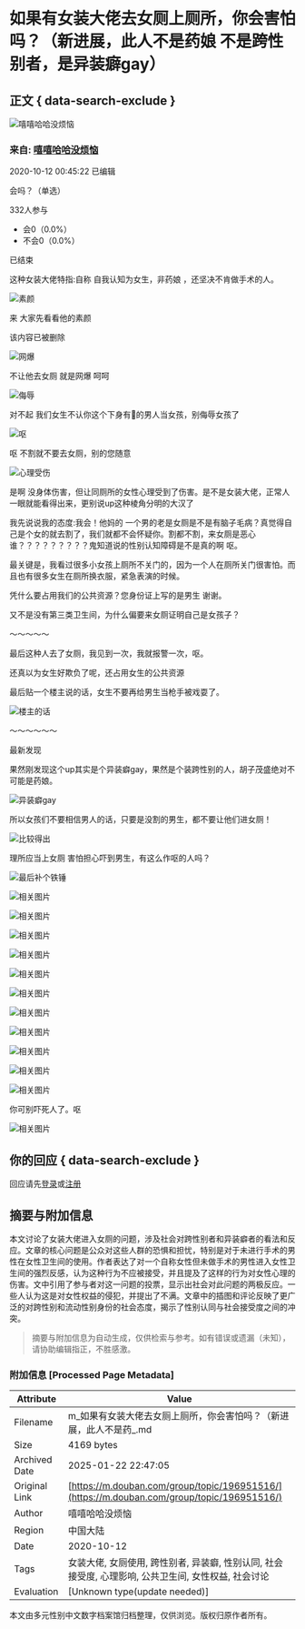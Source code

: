 # 如果有女装大佬去女厕上厕所，你会害怕吗？（新进展，此人不是药娘 不是跨性别者，是异装癖gay）

## 正文 { data-search-exclude }


![嘻嘻哈哈没烦恼](https://img1.doubanio.com/icon/up218331603-10.jpg)

### 来自: [嘻嘻哈哈没烦恼](https://www.douban.com/people/218331603/)

2020-10-12 00:45:22 已编辑

会吗？（单选）

332人参与

- 会0（0.0%）
- 不会0（0.0%）

已结束

这种女装大佬特指:自称 自我认知为女生，非药娘 ，还坚决不肯做手术的人。

![素颜](https://img9.doubanio.com/view/group_topic/l/public/p350651844.webp)

来 大家先看看他的素颜

该内容已被删除

![网爆](https://img2.doubanio.com/view/group_topic/l/public/p350523311.webp)

不让他去女厕 就是网爆 呵呵

![侮辱](https://img3.doubanio.com/view/group_topic/l/public/p350523303.webp)

对不起 我们女生不认你这个下身有🐔的男人当女孩，别侮辱女孩了

![呕](https://img1.doubanio.com/view/group_topic/l/public/p350523299.webp)

呕 不割就不要去女厕，别的您随意

![心理受伤](https://img1.doubanio.com/view/group_topic/l/public/p350523309.webp)

是啊 没身体伤害，但让同厕所的女性心理受到了伤害。是不是女装大佬，正常人一眼就能看得出来，更别说up这种棱角分明的大汉了

我先说说我的态度:我会！他妈的 一个男的老是女厕是不是有脑子毛病？真觉得自己是个女的就去割了，我们就都不会怀疑你。割都不割，来女厕是恶心谁？？？？？？？？？鬼知道说的性别认知障碍是不是真的啊 呕。

最关键是，我看过很多小女孩上厕所不关门的，因为一个人在厕所关门很害怕。而且也有很多女生在厕所换衣服，紧急表演的时候。

凭什么要占用我们的公共资源？您身份证上写的是男生 谢谢。

又不是没有第三类卫生间，为什么偏要来女厕证明自己是女孩子？

～～～～～

最后这种人去了女厕，我见到一次，我就报警一次，呕。

还真以为女生好欺负了呢，还占用女生的公共资源

最后贴一个楼主说的话，女生不要再给男生当枪手被戏耍了。

![楼主的话](https://img9.doubanio.com/view/group_topic/l/public/p350525815.webp)

～～～～～～

最新发现

果然刚发现这个up其实是个异装癖gay，果然是个装跨性别的人，胡子茂盛绝对不可能是药娘。

![异装癖gay](https://img1.doubanio.com/view/group_topic/l/public/p350526679.webp)

所以女孩们不要相信男人的话，只要是没割的男生，都不要让他们进女厕！

![比较得出](https://img1.doubanio.com/view/group_topic/l/public/p350526862.webp)

理所应当上女厕 害怕担心吓到男生，有这么作呕的人吗？

![最后补个铁锤](https://img9.doubanio.com/view/group_topic/l/public/p350527654.webp)

![相关图片](https://img9.doubanio.com/view/group_topic/l/public/p350527636.webp)

![相关图片](https://img1.doubanio.com/view/group_topic/l/public/p350527649.webp)

![相关图片](https://img9.doubanio.com/view/group_topic/l/public/p350527634.webp)

![相关图片](https://img1.doubanio.com/view/group_topic/l/public/p350527648.webp)

![相关图片](https://img1.doubanio.com/view/group_topic/l/public/p350527638.webp)

![相关图片](https://img2.doubanio.com/view/group_topic/l/public/p350527631.webp)

![相关图片](https://img3.doubanio.com/view/group_topic/l/public/p350527652.webp)

![相关图片](https://img3.doubanio.com/view/group_topic/l/public/p350527632.webp)

![相关图片](https://img3.doubanio.com/view/group_topic/l/public/p350527642.webp)

![相关图片](https://img9.doubanio.com/view/group_topic/l/public/p350527646.webp)

![相关图片](https://img2.doubanio.com/view/group_topic/l/public/p350527651.webp)

你可别吓死人了。呕

![相关图片](https://img9.doubanio.com/view/group_topic/l/public/p350527645.webp)

## 你的回应 { data-search-exclude }

回应请先[登录](https://www.douban.com/accounts/login?reason=discuss)或[注册](/accounts/register?reason=discuss)
<!-- tcd_original_link https://m.douban.com/group/topic/196951516/ -->


## 摘要与附加信息

<!-- tcd_abstract -->
本文讨论了女装大佬进入女厕的问题，涉及社会对跨性别者和异装癖者的看法和反应。文章的核心问题是公众对这些人群的恐惧和担忧，特别是对于未进行手术的男性在女性卫生间的使用。作者表达了对一个自称女性但未做手术的男性进入女性卫生间的强烈反感，认为这种行为不应被接受，并且提及了这样的行为对女性心理的伤害。文中引用了参与者对这一问题的投票，显示出社会对此问题的两极反应。一些人认为这是对女性权益的侵犯，并提出了不满。文章中的插图和评论反映了更广泛的对跨性别和流动性别身份的社会态度，揭示了性别认同与社会接受度之间的冲突。
<!-- tcd_abstract_end -->

> 摘要与附加信息为自动生成，仅供检索与参考。如有错误或遗漏（未知），请协助编辑指正，不胜感激。

### 附加信息 [Processed Page Metadata]

| Attribute       | Value                                  |
|-----------------|----------------------------------------|
| Filename        | m_如果有女装大佬去女厕上厕所，你会害怕吗？（新进展，此人不是药_.md                             |
| Size            | 4169 bytes                           |
| Archived Date   | 2025-01-22 22:47:05                             |
| Original Link   | [https://m.douban.com/group/topic/196951516/](https://m.douban.com/group/topic/196951516/)                       |
| Author          | 嘻嘻哈哈没烦恼                               |
| Region          | 中国大陆                               |
| Date            | 2020-10-12                                 |
| Tags            | 女装大佬, 女厕使用, 跨性别者, 异装癖, 性别认同, 社会接受度, 心理影响, 公共卫生间, 女性权益, 社会讨论                                 |
| Evaluation            | [Unknown type(update needed)]                                 |
<!-- tcd_table_end -->

本文由多元性别中文数字档案馆归档整理，仅供浏览。版权归原作者所有。
